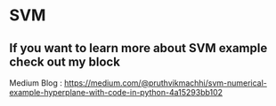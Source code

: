 # SVM

## If you want to learn more about SVM example check out my block

Medium Blog : https://medium.com/@pruthvikmachhi/svm-numerical-example-hyperplane-with-code-in-python-4a15293bb102
